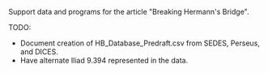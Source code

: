 Support data and programs for the article "Breaking Hermann's Bridge".

TODO:
* Document creation of HB_Database_Predraft.csv from SEDES, Perseus, and DICES.
* Have alternate Iliad 9.394 represented in the data.
